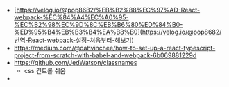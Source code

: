 - [https://velog.io/@pop8682/%EB%B2%88%EC%97%AD-React-webpack-%EC%84%A4%EC%A0%95-%EC%B2%98%EC%9D%8C%EB%B6%80%ED%84%B0-%ED%95%B4%EB%B3%B4%EA%B8%B0](https://velog.io/@pop8682/번역-React-webpack-설정-처음부터-해보기)
- https://medium.com/@dahvinchee/how-to-set-up-a-react-typescript-project-from-scratch-with-babel-and-webpack-6b069881229d
- https://github.com/JedWatson/classnames
  - css 컨트롤 쉬움
- 

